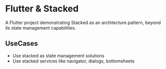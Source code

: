 # Flutter & Stacked

A Flutter project demonstrating Stacked as an architecture pattern, beyond its state management capabilities.

## UseCases

- Use stacked as state management solutions
- Use stacked services like navigator, dialogs, bottomsheets
